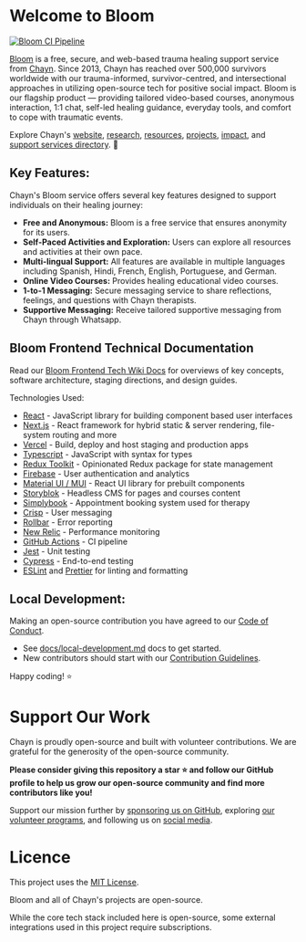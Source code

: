 # Welcome to Bloom

[![Bloom CI Pipeline](https://github.com/chaynHQ/bloom-frontend/actions/workflows/build-and-test-prs.yml/badge.svg)](https://github.com/chaynHQ/bloom-frontend/actions/workflows/build-and-test-prs.yml)

[Bloom](https://bloom.chayn.co/) is a free, secure, and web-based trauma healing support service from [Chayn](https://www.chayn.co/about). Since 2013, Chayn has reached over 500,000 survivors worldwide with our trauma-informed, survivor-centred, and intersectional approaches in utilizing open-source tech for positive social impact. Bloom is our flagship product — providing tailored video-based courses, anonymous interaction, 1:1 chat, self-led healing guidance, everyday tools, and comfort to cope with traumatic events.

Explore Chayn's [website](https://www.chayn.co/about), [research](https://org.chayn.co/research), [resources](https://www.chayn.co/resources), [projects](https://org.chayn.co/projects), [impact](https://org.chayn.co/impact), and [support services directory](https://www.chayn.co/global-directory). 💖

## Key Features:

Chayn's Bloom service offers several key features designed to support individuals on their healing journey:

- **Free and Anonymous:** Bloom is a free service that ensures anonymity for its users.
- **Self-Paced Activities and Exploration:** Users can explore all resources and activities at their own pace.
- **Multi-lingual Support:** All features are available in multiple languages including Spanish, Hindi, French, English, Portuguese, and German.
- **Online Video Courses:** Provides healing educational video courses.
- **1-to-1 Messaging:** Secure messaging service to share reflections, feelings, and questions with Chayn therapists.
- **Supportive Messaging:** Receive tailored supportive messaging from Chayn through Whatsapp.

## Bloom Frontend Technical Documentation

Read our [Bloom Frontend Tech Wiki Docs](https://github.com/chaynHQ/bloom-frontend/wiki) for overviews of key concepts, software architecture, staging directions, and design guides.

Technologies Used:

- [React](https://reactjs.org/) - JavaScript library for building component based user interfaces
- [Next.js](https://nextjs.org/) - React framework for hybrid static & server rendering, file-system routing and more
- [Vercel](https://vercel.com/) - Build, deploy and host staging and production apps
- [Typescript](https://www.typescriptlang.org/) - JavaScript with syntax for types
- [Redux Toolkit](https://redux-toolkit.js.org/) - Opinionated Redux package for state management
- [Firebase](https://firebase.google.com/docs/auth) - User authentication and analytics
- [Material UI / MUI](https://mui.com/) - React UI library for prebuilt components
- [Storyblok](https://www.storyblok.com/) - Headless CMS for pages and courses content
- [Simplybook](https://simplybook.me/en/) - Appointment booking system used for therapy
- [Crisp](https://crisp.chat/en/) - User messaging
- [Rollbar](https://rollbar.com/) - Error reporting
- [New Relic](https://newrelic.com/) - Performance monitoring
- [GitHub Actions](https://github.com/features/actions) - CI pipeline
- [Jest](https://jestjs.io/) - Unit testing
- [Cypress](https://www.cypress.io/) - End-to-end testing
- [ESLint](https://eslint.org/) and [Prettier](https://prettier.io/) for linting and formatting

## Local Development:

Making an open-source contribution you have agreed to our [Code of Conduct](/CODE_OF_CONDUCT.md).

- See [docs/local-development.md](docs/local-development.md) docs to get started.
- New contributors should start with our [Contribution Guidelines](CONTRIBUTING.md).

Happy coding! ⭐

# Support Our Work

Chayn is proudly open-source and built with volunteer contributions. We are grateful for the generosity of the open-source community.

**Please consider giving this repository a star ⭐ and follow our GitHub profile to help us grow our open-source community and find more contributors like you!**

Support our mission further by [sponsoring us on GitHub](https://github.com/sponsors/chaynHQ), exploring [our volunteer programs](), and following us on [social media](https://linktr.ee/chayn).

# Licence

This project uses the [MIT License](/LICENCE.md).

Bloom and all of Chayn's projects are open-source.

While the core tech stack included here is open-source, some external integrations used in this project require subscriptions.
